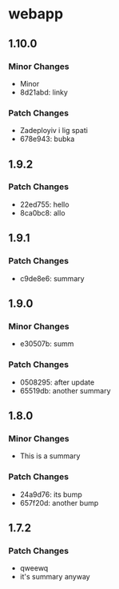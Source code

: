 # webapp

## 1.10.0

### Minor Changes

- Minor
- 8d21abd: linky

### Patch Changes

- Zadeployiv i lig spati
- 678e943: bubka

## 1.9.2

### Patch Changes

- 22ed755: hello
- 8ca0bc8: allo

## 1.9.1

### Patch Changes

- c9de8e6: summary

## 1.9.0

### Minor Changes

- e30507b: summ

### Patch Changes

- 0508295: after update
- 65519db: another summary

## 1.8.0

### Minor Changes

- This is a summary

### Patch Changes

- 24a9d76: its bump
- 657f20d: another bump

## 1.7.2

### Patch Changes

- qweewq
- it's summary anyway
